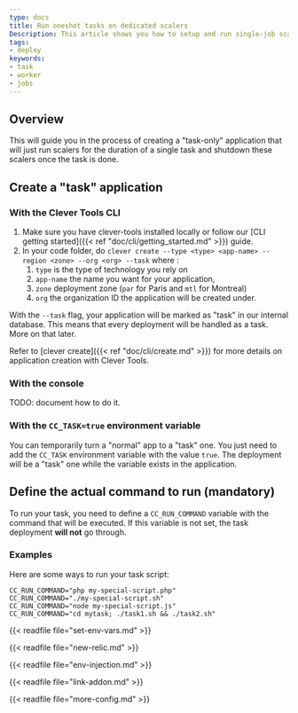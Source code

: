 ```yaml
---
type: docs
title: Run oneshot tasks on dedicated scalers
Description: This article shows you how to setup and run single-job scalers on Clever Cloud
tags:
- deploy
keywords:
- task
- worker
- jobs
---
```


## Overview

This will guide you in the process of creating a "task-only" application that will just
run scalers for the duration of a single task and shutdown these scalers once the task is
done.

## Create a "task" application

### With the Clever Tools CLI

1. Make sure you have clever-tools installed locally or follow our [CLI getting started]({{< ref "doc/cli/getting_started.md" >}}) guide.
2. In your code folder, do `clever create --type <type> <app-name> --region <zone> --org <org> --task` where :
   1. `type` is the type of technology you rely on
   2. `app-name` the name you want for your application,
   3. `zone` deployment zone (`par` for Paris and `mtl` for Montreal)
   4. `org` the organization ID the application will be created under.

With the `--task` flag, your application will be marked as "task" in our internal database.
This means that every deployment will be handled as a task. More on that later.

Refer to [clever create]({{< ref "doc/cli/create.md" >}}) for more details on application creation with Clever Tools.

### With the console

TODO: document how to do it.

### With the `CC_TASK=true` environment variable

You can temporarily turn a "normal" app to a "task" one. You just need to add the
`CC_TASK` environment variable with the value `true`. The deployment will be a "task" one
while the variable exists in the application.

## Define the actual command to run (mandatory)

To run your task, you need to define a `CC_RUN_COMMAND` variable with the command that
will be executed. If this variable is not set, the task deployment **will not** go through.

### Examples

Here are some ways to run your task script:

```
CC_RUN_COMMAND="php my-special-script.php"
CC_RUN_COMMAND="./my-special-script.sh"
CC_RUN_COMMAND="node my-special-script.js"
CC_RUN_COMMAND="cd mytask; ./task1.sh && ./task2.sh"
```

{{< readfile file="set-env-vars.md" >}}

{{< readfile file="new-relic.md" >}}

{{< readfile file="env-injection.md" >}}

{{< readfile file="link-addon.md" >}}

{{< readfile file="more-config.md" >}}
